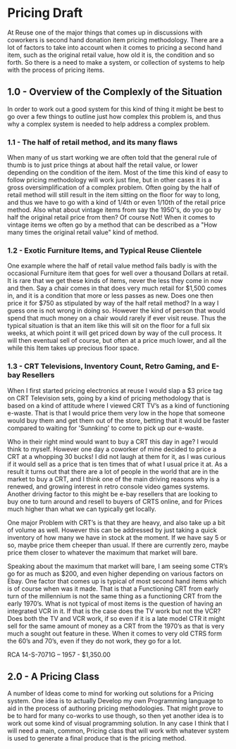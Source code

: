 # Pricing Draft

At Reuse one of the major things that comes up in discussions with coworkers is second hand donation item pricing methodology. There are a lot of factors to take into account when it comes to pricing a second hand item, such as the original retail value, how old it is, the condition and so forth. So there is a need to make a system, or collection of systems to help with the process of pricing items.

## 1.0 - Overview of the Complexly of the Situation

In order to work out a good system for this kind of thing it might be best to go over a few things to outline just how complex this problem is, and thus why a complex system is needed to help address a complex problem.

### 1.1 - The half of retail method, and its many flaws

When many of us start working we are often told that the general rule of thumb is to just price things at about half the retail value, or lower depending on the condition of the item. Most of the time this kind of easy to follow pricing methodology will work just fine, but in other cases it is a gross oversimplification of a complex problem. Often going by the half of retail method will still result in the item sitting on the floor for way to long, and thus we have to go with a kind of 1/4th or even 1/10th of the retail price method. Also what about vintage items from say the 1950's, do you go by half the original retail price from then? Of course Not! When it comes to vintage items we often go by a method that can be described as a "How many times the original retail value" kind of method.

### 1.2 - Exotic Furniture Items, and Typical Reuse Clientele

One example where the half of retail value method fails badly is with the occasional Furniture item that goes for well over a thousand Dollars at retail. It is rare that we get these kinds of items, never the less they come in now and then. Say a chair comes in that does very much retail for $1,500 comes in, and it is a condition that more or less passes as new. Does one then price it for $750 as stipulated by way of the half retail method? In a way I guess one is not wrong in doing so. However the kind of person that would spend that much money on a chair would rarely if ever visit reuse. Thus the typical situation is that an item like this will sit on the floor for a full six weeks, at which point it will get priced down by way of the cull process. It will then eventual sell of course, but often at a price much lower, and all the while this Item takes up precious floor space.

### 1.3 - CRT Televisions, Inventory Count, Retro Gaming, and E-bay Resellers

When I first started pricing electronics at reuse I would slap a $3 price tag on CRT Television sets, going by a kind of pricing methodology that is based on a kind of attitude where I viewed CRT TV’s as a kind of functioning e-waste. That is that I would price them very low in the hope that someone would buy them and get them out of the store, betting that it would be faster compared to waiting for 'Sunnking' to come to pick up our e-waste. 

Who in their right mind would want to buy a CRT this day in age? I would think to myself. However one day a coworker of mine decided to price a CRT at a whopping 30 bucks! I did not laugh at them for it, as I was curious if it would sell as a price that is ten times that of what I usual price it at. As a result it turns out that there are a lot of people in the world that are in the market to buy a CRT, and I think one of the main driving reasons why is a renewed, and growing interest in retro console video games systems. Another driving factor to this might be e-bay resellers that are looking to buy one to turn around and resell to buyers of CRTS online, and for Prices much higher than what we can typically get locally.

One major Problem with CRT’s is that they are heavy, and also take up a bit of volume as well. However this can be addressed by just taking a quick inventory of how many we have in stock at the moment. If we have say 5 or so, maybe price them cheeper than usual. If there are currently zero, maybe price them closer to whatever the maximum that market will bare.

Speaking about the maximum that market will bare, I am seeing some CTR’s go for as much as $200, and even higher depending on various factors on Ebay. One factor that comes up is typical of most second hand items which is of course when was it made. That is that a Functioning CRT from early turn of the millennium is not the same thing as a functioning CRT from the early 1970’s. What is not typical of most items is the question of having an integrated VCR in it. If that is the case does the TV work but not the VCR? Does both the TV and VCR work, if so even if it is a late model CTR it might sell for the same amount of money as a CRT from the 1970’s as that is very much a sought out feature in these. When it comes to very old CTRS form the 60’s and 70’s, even if they do not work, they go for a lot.

RCA   14-S-7071G – 1957 -  $1,350.00

## 2.0 - A Pricing Class

A number of Ideas come to mind for working out solutions for a Pricing system. One idea is to actually Develop my own Programming language to aid in the process of authoring pricing methodologies. That might prove to be to hard for many co-works to use though, so then yet another idea is to work out some kind of visual programming solution. In any case I think that I will need a main, common, Pricing class that will work with whatever system is used to generate a final produce that is the pricing method.











